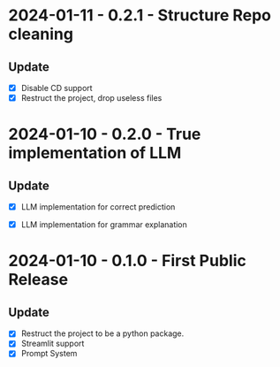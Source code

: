 # 2024-01-11 - 0.2.1 - Structure Repo cleaning

## Update 
- [x] Disable CD support 
- [x] Restruct the project, drop useless files

# 2024-01-10 - 0.2.0 - True implementation of LLM

## Update 
- [x] LLM implementation for correct prediction
- [x] LLM implementation for grammar explanation


# 2024-01-10 - 0.1.0 - First Public Release

## Update 
- [x] Restruct the project to be a python package.
- [x] Streamlit support
- [x] Prompt System

